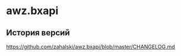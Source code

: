 # awz.bxapi

<!-- cl-start -->
## История версий

https://github.com/zahalski/awz.bxapi/blob/master/CHANGELOG.md

<!-- cl-end -->